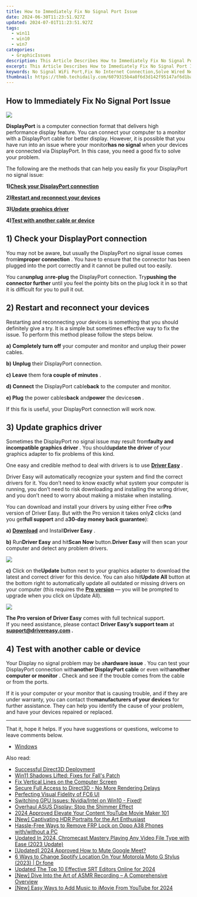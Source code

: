 ```yaml
---
title: How to Immediately Fix No Signal Port Issue
date: 2024-06-30T11:23:51.927Z
updated: 2024-07-01T11:23:51.927Z
tags:
  - win11
  - win10
  - win7
categories:
  - GraphicIssues
description: This Article Describes How to Immediately Fix No Signal Port Issue
excerpt: This Article Describes How to Immediately Fix No Signal Port Issue
keywords: No Signal WiFi Port,Fix No Internet Connection,Solve Wired Network Problems,Troubleshoot No Signal Port,Reseat Ethernet Port,Restart Network Hardware,Diagnose Signal Port Failure
thumbnail: https://thmb.techidaily.com/6079315b4a8f6d3d142f95147af6d1bac63be2253674b8368d017bb33131f4f4.jpg
---
```


## How to Immediately Fix No Signal Port Issue

![](https://images.drivereasy.com/wp-content/uploads/2017/10/img_59daecb8d2b72.png)

**DisplayPort** is a computer connection format that delivers high performance display feature. You can connect your computer to a monitor with a DisplayPort cable for better display. However, it is possible that you have run into an issue where your monitor**has no signal** when your devices are connected via DisplayPort. In this case, you need a good fix to solve your problem.

 The following are the methods that can help you easily fix your DisplayPort no signal issue:

 **1)[Check your DisplayPort connection](#a)**

 **2)[Restart and reconnect your devices](#b)**

 **3)[Update graphics driver](#c)**

 **4)[Test with another cable or device](#d)**

## 1) Check your DisplayPort connection

 You may not be aware, but usually the DisplayPort no signal issue comes from**improper connection** . You have to ensure that the connector has been plugged into the port correctly and it cannot be pulled out too easily.

 You can**unplug** an**re-plug** the DisplayPort connection. Try**pushing the connector further** until you feel the pointy bits on the plug lock it in so that it is difficult for you to pull it out.

## 2) Restart and reconnect your devices

 Restarting and reconnecting your devices is something that you should definitely give a try. It is a simple but sometimes effective way to fix the issue. To perform this method please follow the steps below.

**a)** **Completely turn off** your computer and monitor and unplug their power cables.

**b)** **Unplug** their DisplayPort connection.

**c) Leave**  them for**a couple of minutes** .

**d) Connect** the DisplayPort cable**back** to the computer and monitor.

**e) Plug** the power cables**back** and**power** the devices**on** .

If this fix is useful, your DisplayPort connection will work now.

## 3) Update graphics driver

 Sometimes the DisplayPort no signal issue may result from**faulty and incompatible graphics driver** . You should**update the driver** of your graphics adapter to fix problems of this kind.

 One easy and credible method to deal with drivers is to use [**Driver Easy**](https://tools.techidaily.com/drivereasy/download/) .

 Driver Easy will automatically recognize your system and find the correct drivers for it. You don’t need to know exactly what system your computer is running, you don’t need to risk downloading and installing the wrong driver, and you don’t need to worry about making a mistake when installing.

 You can download and install your drivers by using either Free or**Pro** version of Driver Easy. But with the Pro version it takes only**2** clicks (and you get**full support** and a**30-day money back guarantee**):

**a)** [**Download**](https://tools.techidaily.com/drivereasy/download/) and Install**Driver Easy** .

**b)**  Run**Driver Easy** and hit**Scan Now** button.**Driver Easy** will then scan your computer and detect any problem drivers.

![](https://images.drivereasy.com/wp-content/uploads/2017/07/img_59682e9883633.png)

**c)** Click on the**Update** button next to your graphics adapter to download the latest and correct driver for this device. You can also hit**Update All** button at the bottom right to automatically update all outdated or missing drivers on your computer (this requires the **[Pro version](https://tools.techidaily.com/drivereasy/download/)**  — you will be prompted to upgrade when you click on Update All).

![](https://images.drivereasy.com/wp-content/uploads/2017/08/img_59893cf60ee52.jpg)

**The Pro version of Driver Easy** comes with full technical support.  
 If you need assistance, please contact **Driver Easy’s support team** at **[support@drivereasy.com](mailto:support@drivereasy.com) .**

## 4) Test with another cable or device

 Your Display no signal problem may be a**hardware issue** . You can test your DisplayPort connection with**another DisplayPort cable** or even with**another computer or monitor** . Check and see if the trouble comes from the cable or from the ports.

 If it is your computer or your monitor that is causing trouble, and if they are under warranty, you can contact the**manufacturers of your devices** for further assistance. They can help you identify the cause of your problem, and have your devices repaired or replaced.

---

 That it, hope it helps. If you have suggestions or questions, welcome to leave comments below.

* [Windows](https://tools.techidaily.com/drivereasy/download/)

<ins class="adsbygoogle"
     style="display:block"
     data-ad-format="autorelaxed"
     data-ad-client="ca-pub-7571918770474297"
     data-ad-slot="1223367746"></ins>



<ins class="adsbygoogle"
     style="display:block"
     data-ad-client="ca-pub-7571918770474297"
     data-ad-slot="8358498916"
     data-ad-format="auto"
     data-full-width-responsive="true"></ins>

<span class="atpl-alsoreadstyle">Also read:</span>
<div><ul>
<li><a href="https://graphic-issues.techidaily.com/successful-direct3d-deployment/"><u>Successful Direct3D Deployment</u></a></li>
<li><a href="https://graphic-issues.techidaily.com/win11-shadows-lifted-fixes-for-falls-patch/"><u>Win11 Shadows Lifted: Fixes for Fall's Patch</u></a></li>
<li><a href="https://graphic-issues.techidaily.com/fix-vertical-lines-on-the-computer-screen/"><u>Fix Vertical Lines on the Computer Screen</u></a></li>
<li><a href="https://graphic-issues.techidaily.com/secure-full-access-to-direct3d-no-more-rendering-delays/"><u>Secure Full Access to Direct3D - No More Rendering Delays</u></a></li>
<li><a href="https://graphic-issues.techidaily.com/perfecting-visual-fidelity-of-fc6-ui/"><u>Perfecting Visual Fidelity of FC6 UI</u></a></li>
<li><a href="https://graphic-issues.techidaily.com/switching-gpu-issues-nvidiaintel-on-win10-fixed/"><u>Switching GPU Issues: Nvidia/Intel on Win10 - Fixed!</u></a></li>
<li><a href="https://graphic-issues.techidaily.com/overhaul-asus-display-stop-the-shimmer-effect/"><u>Overhaul ASUS Display: Stop the Shimmer Effect</u></a></li>
<li><a href="https://youtube-video-recordings.techidaily.com/2024-approved-elevate-your-content-youtube-movie-maker-101/"><u>2024 Approved  Elevate Your Content  YouTube Movie Maker 101</u></a></li>
<li><a href="https://fox-info.techidaily.com/new-captivating-hdr-portraits-for-the-art-enthusiast/"><u>[New] Captivating HDR Portraits for the Art Enthusiast</u></a></li>
<li><a href="https://android-frp.techidaily.com/hassle-free-ways-to-remove-frp-lock-on-oppo-a38-phones-withwithout-a-pc-by-drfone-android/"><u>Hassle-Free Ways to Remove FRP Lock on Oppo A38 Phones with/without a PC</u></a></li>
<li><a href="https://video-content-creator.techidaily.com/updated-in-2024-chromecast-mastery-playing-any-video-file-type-with-ease-2023-update/"><u>Updated In 2024, Chromecast Mastery Playing Any Video File Type with Ease (2023 Update)</u></a></li>
<li><a href="https://screen-video-capture.techidaily.com/updated-2024-approved-how-to-mute-google-meet/"><u>[Updated] 2024 Approved  How to Mute Google Meet?</u></a></li>
<li><a href="https://location-fake.techidaily.com/6-ways-to-change-spotify-location-on-your-motorola-moto-g-stylus-2023-drfone-by-drfone-virtual-android/"><u>6 Ways to Change Spotify Location On Your Motorola Moto G Stylus (2023) | Dr.fone</u></a></li>
<li><a href="https://ai-video-editing.techidaily.com/updated-the-top-10-effective-srt-editors-online-for-2024/"><u>Updated The Top 10 Effective SRT Editors Online for 2024</u></a></li>
<li><a href="https://youtube-zero.techidaily.com/ive-into-the-art-of-asmr-recording-a-comprehensive-overview/"><u>[New] Dive Into the Art of ASMR Recording – A Comprehensive Overview</u></a></li>
<li><a href="https://youtube-sure.techidaily.com/asy-ways-to-add-music-to-imovie-from-youtube-for-2024/"><u>[New] Easy Ways to Add Music to iMovie From YouTube for 2024</u></a></li>
</ul></div>
